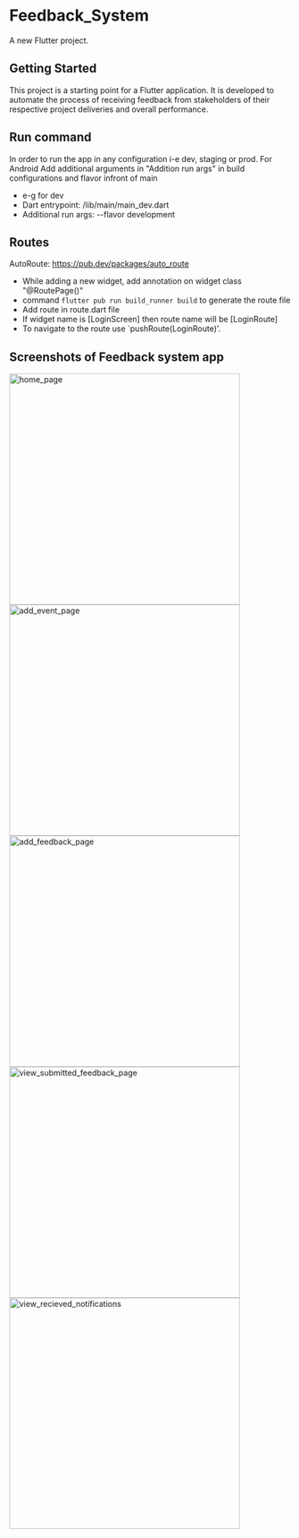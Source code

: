 # Feedback_System

A new Flutter project.

## Getting Started

This project is a starting point for a Flutter application.
It is developed to automate the process of receiving feedback from 
stakeholders of their respective project deliveries and overall performance.

## Run command
In order to run the app in any configuration i-e dev, staging or prod.
For Android
Add additional arguments in "Addition run args" in build configurations and flavor infront of main
- e-g for dev
- Dart entrypoint: <system specfic path>/lib/main/main_dev.dart
- Additional run args: --flavor development

## Routes
AutoRoute: 
https://pub.dev/packages/auto_route
 - While adding a new widget, add annotation on widget class "@RoutePage()"
 - command `flutter pub run build_runner build` to generate the route file
 - Add route in route.dart file
 - If widget name is [LoginScreen] then route name will be [LoginRoute]
 - To navigate to the route use `pushRoute(LoginRoute)'. 



## Screenshots of Feedback system app
<img width="413" alt="home_page" src="https://github.com/user-attachments/assets/3139993c-968c-4eb9-8052-80b2c4b6334e" />


<img width="413" alt="add_event_page" src="https://github.com/user-attachments/assets/83db19cd-b946-40bc-8f69-21bb149b338e" />


<img width="413" alt="add_feedback_page" src="https://github.com/user-attachments/assets/d76edaa5-89e4-4024-87ea-36712bcc8b4f" />


<img width="413" alt="view_submitted_feedback_page" src="https://github.com/user-attachments/assets/8f9f2a53-5150-4430-aff4-cdf71870b451" />


<img width="413" alt="view_recieved_notifications" src="https://github.com/user-attachments/assets/67310538-d31c-43e7-acb5-5d9b86d1aa44" />
